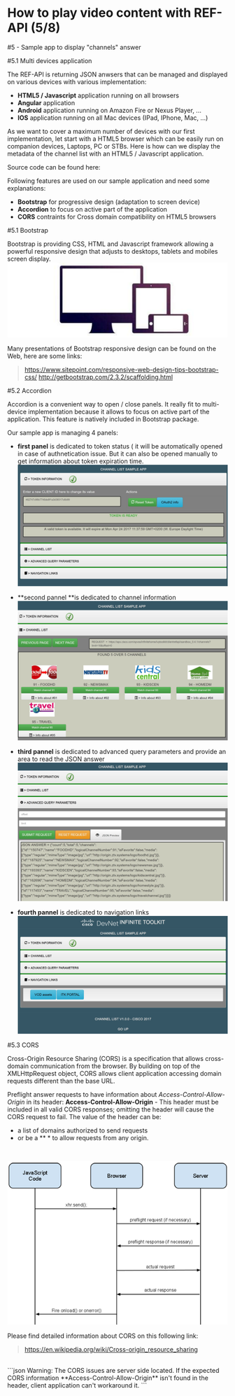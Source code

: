 #  How to play video content with REF-API (5/8)


#5 -   Sample app to display "channels" answer

#5.1 Multi devices application

The REF-API is returning JSON anwsers that can be managed and displayed on various devices with various implementation:
- **HTML5 / Javascript** application running on all browsers 
- **Angular** application
- **Android** application running on Amazon Fire or Nexus Player, ...
- **IOS** application running on all Mac devices (IPad, IPhone, Mac, ...)



As we want to cover a maximum number of devices with our first implementation,
let start with a HTML5 browser which can be easily run on companion devices, Laptops, PC or STBs.
Here is how can we display the metadata of the channel list with an HTML5 / Javascript application.


Source code can be found here:


Following features are used on our sample application and need some explanations:
- **Bootstrap** for progressive design (adaptation to screen device)
- **Accordion** to focus on active part of the application
- **CORS** contraints for Cross domain compatibility on HTML5 browsers


#5.1 Bootstrap

Bootstrap is providing CSS, HTML and Javascript framework allowing a powerful responsive design that adjusts to desktops, tablets and mobiles screen display.
  ![](./assets/images/Start-REF-API-102-07_responsive.jpg)<br/>

Many presentations of Bootstrap responsive design can be found on the Web, here are some links:
> https://www.sitepoint.com/responsive-web-design-tips-bootstrap-css/
> http://getbootstrap.com/2.3.2/scaffolding.html


#5.2 Accordion

Accordion is a convenient way to open / close panels.
It really fit to multi-device implementation because it allows to focus on active part of the application.
This feature is natively included in Bootstrap package.

Our sample app is managing 4 panels:

  - **first panel** is dedicated to token status (
it will be automatically opened in case of authnetication issue.
But it can also be opened manually to get information about token expiration time.
  ![](./assets/images/Start-REF-API-102-04.jpg)<br/>

  - **second pannel **is dedicated to channel information
  ![](./assets/images/Start-REF-API-102-03.jpg)<br/>

  - **third pannel** is dedicated to advanced query parameters and provide an area to read the JSON answer
  ![](./assets/images/Start-REF-API-102-06.jpg)<br/>

  - **fourth pannel** is dedicated to navigation links
  ![](./assets/images/Start-REF-API-102-05.jpg)<br/>


#5.3 CORS


Cross-Origin Resource Sharing (CORS) is a specification that allows cross-domain communication from the browser. By building on top of the XMLHttpRequest object, CORS allows client application accessing domain requests different than the base URL.

Preflight answer requests to have information about *Access-Control-Allow-Origin* in its header:
**Access-Control-Allow-Origin** - This header must be included in all valid CORS responses; omitting the header will cause the CORS request to fail. The value of the header can be:
- a list of domains authorized to send requests 
- or be a ** * to allow requests from any origin.


</br>

  ![](./assets/images/Start-REF-API-102-08_cors.png)<br/>


Please find detailed information about CORS on this following link:
> https://en.wikipedia.org/wiki/Cross-origin_resource_sharing
>

</br>
```json
Warning:
The CORS issues are server side located.
If the expected CORS information  **Access-Control-Allow-Origin**  isn't found
in the header, client application can't workaround it.
```


